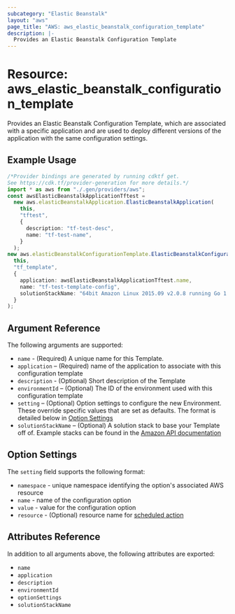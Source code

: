 ```yaml
---
subcategory: "Elastic Beanstalk"
layout: "aws"
page_title: "AWS: aws_elastic_beanstalk_configuration_template"
description: |-
  Provides an Elastic Beanstalk Configuration Template
---
```


# Resource: aws\_elastic\_beanstalk\_configuration\_template

Provides an Elastic Beanstalk Configuration Template, which are associated with
a specific application and are used to deploy different versions of the
application with the same configuration settings.

## Example Usage

```typescript
/*Provider bindings are generated by running cdktf get.
See https://cdk.tf/provider-generation for more details.*/
import * as aws from "./.gen/providers/aws";
const awsElasticBeanstalkApplicationTftest =
  new aws.elasticBeanstalkApplication.ElasticBeanstalkApplication(
    this,
    "tftest",
    {
      description: "tf-test-desc",
      name: "tf-test-name",
    }
  );
new aws.elasticBeanstalkConfigurationTemplate.ElasticBeanstalkConfigurationTemplate(
  this,
  "tf_template",
  {
    application: awsElasticBeanstalkApplicationTftest.name,
    name: "tf-test-template-config",
    solutionStackName: "64bit Amazon Linux 2015.09 v2.0.8 running Go 1.4",
  }
);

```

## Argument Reference

The following arguments are supported:

* `name` - (Required) A unique name for this Template.
* `application` – (Required) name of the application to associate with this configuration template
* `description` - (Optional) Short description of the Template
* `environmentId` – (Optional) The ID of the environment used with this configuration template
* `setting` – (Optional) Option settings to configure the new Environment. These
  override specific values that are set as defaults. The format is detailed
  below in [Option Settings](#option-settings)
* `solutionStackName` – (Optional) A solution stack to base your Template
  off of. Example stacks can be found in the [Amazon API documentation][1]

## Option Settings

The `setting` field supports the following format:

* `namespace` - unique namespace identifying the option's associated AWS resource
* `name` - name of the configuration option
* `value` - value for the configuration option
* `resource` - (Optional) resource name for [scheduled action](https://docs.aws.amazon.com/elasticbeanstalk/latest/dg/command-options-general.html#command-options-general-autoscalingscheduledaction)

## Attributes Reference

In addition to all arguments above, the following attributes are exported:

* `name`
* `application`
* `description`
* `environmentId`
* `optionSettings`
* `solutionStackName`

[1]: https://docs.aws.amazon.com/elasticbeanstalk/latest/dg/concepts.platforms.html
